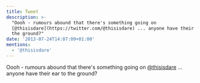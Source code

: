 ```yaml
---
title: Tweet
description: >-
  "Oooh - rumours abound that there's something going on
  [@thisisdare](https://twitter.com/@thisisdare) ... anyone have their ear to
  the ground?"
date: '2013-07-24T14:07:09+01:00'
mentions:
  - '@thisisdare'
---
```

Oooh - rumours abound that there's something going on [@thisisdare](https://twitter.com/@thisisdare) ... anyone have their ear to the ground?
